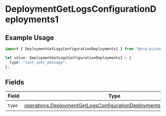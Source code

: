 # DeploymentGetLogsConfigurationDeployments1

## Example Usage

```typescript
import { DeploymentGetLogsConfigurationDeployments1 } from "@orq-ai/node/models/operations";

let value: DeploymentGetLogsConfigurationDeployments1 = {
  type: "last_user_message",
};
```

## Fields

| Field                                                                                                                                                      | Type                                                                                                                                                       | Required                                                                                                                                                   | Description                                                                                                                                                |
| ---------------------------------------------------------------------------------------------------------------------------------------------------------- | ---------------------------------------------------------------------------------------------------------------------------------------------------------- | ---------------------------------------------------------------------------------------------------------------------------------------------------------- | ---------------------------------------------------------------------------------------------------------------------------------------------------------- |
| `type`                                                                                                                                                     | [operations.DeploymentGetLogsConfigurationDeploymentsResponse200Type](../../models/operations/deploymentgetlogsconfigurationdeploymentsresponse200type.md) | :heavy_check_mark:                                                                                                                                         | N/A                                                                                                                                                        |